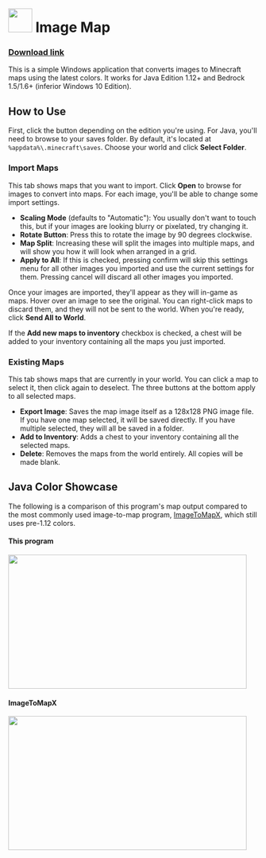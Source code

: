 # <img src="https://i.imgur.com/E6BqiuN.png" width=48> Image Map
### [Download link](https://github.com/tryashtar/image-map/releases)

This is a simple Windows application that converts images to Minecraft maps using the latest colors. It works for Java Edition 1.12+ and Bedrock 1.5/1.6+ (inferior Windows 10 Edition).  

## How to Use
First, click the button depending on the edition you're using. For Java, you'll need to browse to your saves folder. By default, it's located at `%appdata%\.minecraft\saves`. Choose your world and click **Select Folder**.

### Import Maps
This tab shows maps that you want to import. Click **Open** to browse for images to convert into maps. For each image, you'll be able to change some import settings.
* **Scaling Mode** (defaults to "Automatic"): You usually don't want to touch this, but if your images are looking blurry or pixelated, try changing it.
* **Rotate Button**: Press this to rotate the image by 90 degrees clockwise.
* **Map Split**: Increasing these will split the images into multiple maps, and will show you how it will look when arranged in a grid.
* **Apply to All**: If this is checked, pressing confirm will skip this settings menu for all other images you imported and use the current settings for them. Pressing cancel will discard all other images you imported.

Once your images are imported, they'll appear as they will in-game as maps. Hover over an image to see the original. You can right-click maps to discard them, and they will not be sent to the world. When you're ready, click **Send All to World**.  

If the **Add new maps to inventory** checkbox is checked, a chest will be added to your inventory containing all the maps you just imported.

### Existing Maps
This tab shows maps that are currently in your world. You can click a map to select it, then click again to deselect. The three buttons at the bottom apply to all selected maps.
* **Export Image**: Saves the map image itself as a 128x128 PNG image file. If you have one map selected, it will be saved directly. If you have multiple selected, they will all be saved in a folder.
* **Add to Inventory**: Adds a chest to your inventory containing all the selected maps.
* **Delete**: Removes the maps from the world entirely. All copies will be made blank.

## Java Color Showcase
The following is a comparison of this program's map output compared to the most commonly used image-to-map program, [ImageToMapX](http://www.minecraftforum.net/forums/mapping-and-modding/minecraft-tools/1261738), which still uses pre-1.12 colors.

#### This program
<img src="http://i.imgur.com/2hLXneF.png" width="480" height="270"/>

#### ImageToMapX
<img src="http://i.imgur.com/UBN7uGL.png" width="480" height="270"/>
